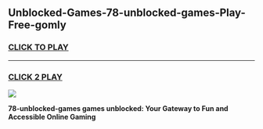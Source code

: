 
## Unblocked-Games-78-unblocked-games-Play-Free-gomly
<h3>
<a href="https://premium76.site?title=78-unblocked-games&ref=23A">CLICK TO PLAY</a></h3>
<hr>

<h3>
<a href="https://premium76.site?title=78-unblocked-games&ref=23A">CLICK 2 PLAY</a>
  
</h3>

<a href="https://premium76.site?title=78-unblocked-games&ref=23A"><img src="https://clearcache.store/games.png"></a>


**78-unblocked-games games unblocked: Your Gateway to Fun and Accessible Online Gaming**
